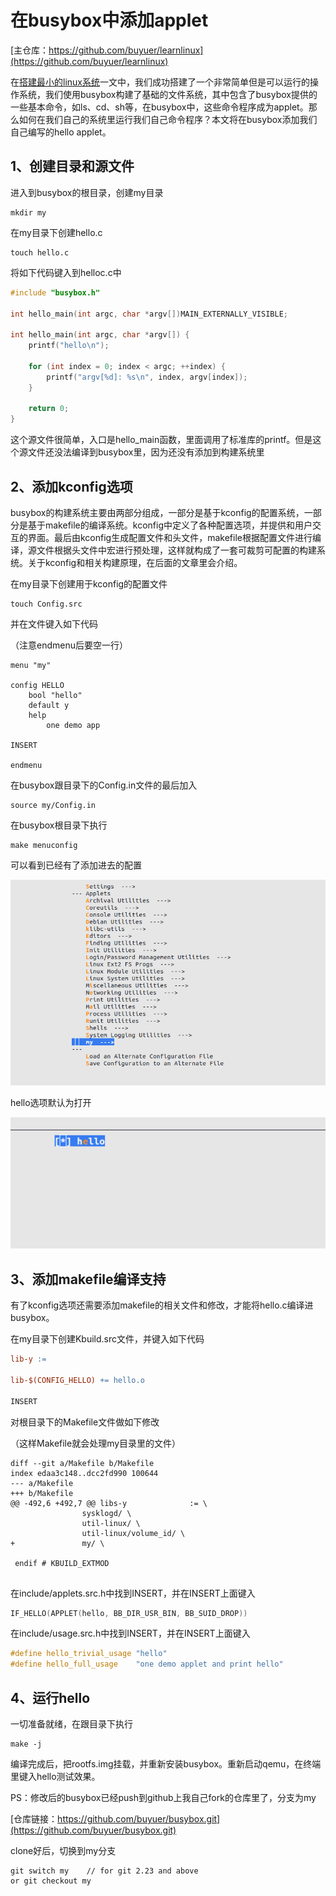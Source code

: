 # 在busybox中添加applet

[主仓库：https://github.com/buyuer/learnlinux](https://github.com/buyuer/learnlinux)

在[搭建最小的linux系统](./搭建最小的linux系统.md)一文中，我们成功搭建了一个非常简单但是可以运行的操作系统，我们使用busybox构建了基础的文件系统，其中包含了busybox提供的一些基本命令，如ls、cd、sh等，在busybox中，这些命令程序成为applet。那么如何在我们自己的系统里运行我们自己命令程序？本文将在busybox添加我们自己编写的hello applet。

## 1、创建目录和源文件

进入到busybox的根目录，创建my目录

```shell
mkdir my
```

在my目录下创建hello.c

```shell
touch hello.c
```

将如下代码键入到helloc.c中

```c
#include "busybox.h"

int hello_main(int argc, char *argv[])MAIN_EXTERNALLY_VISIBLE;

int hello_main(int argc, char *argv[]) {
    printf("hello\n");

    for (int index = 0; index < argc; ++index) {
        printf("argv[%d]: %s\n", index, argv[index]);
    }

    return 0;
}

```

这个源文件很简单，入口是hello_main函数，里面调用了标准库的printf。但是这个源文件还没法编译到busybox里，因为还没有添加到构建系统里

## 2、添加kconfig选项

busybox的构建系统主要由两部分组成，一部分是基于kconfig的配置系统，一部分是基于makefile的编译系统。kconfig中定义了各种配置选项，并提供和用户交互的界面。最后由kconfig生成配置文件和头文件，makefile根据配置文件进行编译，源文件根据头文件中宏进行预处理，这样就构成了一套可裁剪可配置的构建系统。关于kconfig和相关构建原理，在后面的文章里会介绍。

在my目录下创建用于kconfig的配置文件

```shell
touch Config.src
```

并在文件键入如下代码

（注意endmenu后要空一行）

```
menu "my"

config HELLO
	bool "hello"
	default y
	help
		one demo app

INSERT

endmenu

```

在busybox跟目录下的Config.in文件的最后加入

```
source my/Config.in
```

在busybox根目录下执行

```shell
make menuconfig
```

可以看到已经有了添加进去的配置

![meunconfig](image/在busybox中添加applet/1662457883516.png "meunconfig")

hello选项默认为打开

![hello](image/在busybox中添加applet/1662457924029.png "hello")

## 3、添加makefile编译支持

有了kconfig选项还需要添加makefile的相关文件和修改，才能将hello.c编译进busybox。

在my目录下创建Kbuild.src文件，并键入如下代码

```makefile
lib-y :=

lib-$(CONFIG_HELLO) += hello.o

INSERT

```

对根目录下的Makefile文件做如下修改

（这样Makefile就会处理my目录里的文件）

```
diff --git a/Makefile b/Makefile
index edaa3c148..dcc2fd990 100644
--- a/Makefile
+++ b/Makefile
@@ -492,6 +492,7 @@ libs-y              := \
                sysklogd/ \
                util-linux/ \
                util-linux/volume_id/ \
+               my/ \
 
 endif # KBUILD_EXTMOD
 
```

在include/applets.src.h中找到INSERT，并在INSERT上面键入

```c
IF_HELLO(APPLET(hello, BB_DIR_USR_BIN, BB_SUID_DROP))
```

在include/usage.src.h中找到INSERT，并在INSERT上面键入

```c
#define hello_trivial_usage "hello"
#define hello_full_usage    "one demo applet and print hello"
```

## 4、运行hello

一切准备就绪，在跟目录下执行

```shell
make -j
```

编译完成后，把rootfs.img挂载，并重新安装busybox。重新启动qemu，在终端里键入hello测试效果。



PS：修改后的busybox已经push到github上我自己fork的仓库里了，分支为my

[仓库链接：https://github.com/buyuer/busybox.git](https://github.com/buyuer/busybox.git)

clone好后，切换到my分支

```shell
git switch my    // for git 2.23 and above
or git checkout my
```
